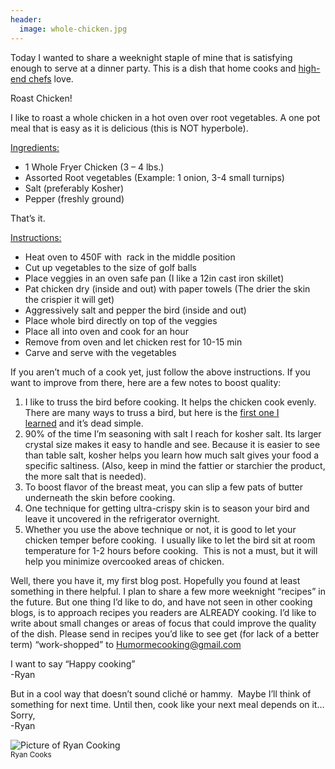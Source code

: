 ```yaml
---
header:
  image: whole-chicken.jpg
---
```


<div class="blog-content">
	<p>
		Today I wanted to share a weeknight staple of mine that is satisfying enough to serve at a dinner party. This is a dish that home cooks and&nbsp;<a href="https://www.youtube.com/watch?v=Zxm1vPwUQDY">high-end chefs</a>&nbsp;love.
	</p>
	<p>Roast Chicken!</p>
	<p>
		I like to roast a whole chicken in a hot oven over root vegetables. A one pot meal that is easy as it is delicious (this is NOT hyperbole).
	</p>
	<p>
		<u>Ingredients:</u><br />
		<ul>
			<li>1 Whole Fryer Chicken (3 &ndash; 4 lbs.)</li>
			<li>Assorted Root vegetables (Example: 1 onion, 3-4 small turnips)</li>
			<li>Salt (preferably Kosher)</li>
			<li>Pepper (freshly ground)</li>
		</ul>
	</p>
	<p>That&rsquo;s it.</p>
	<p>
		<u>Instructions:</u>
		<ul>
			<li>Heat oven to 450F with &nbsp;rack in the middle position</li>
			<li>Cut up vegetables to the size of golf balls</li>
			<li>Place veggies in an oven safe pan (I like a 12in cast iron skillet)</li>
			<li>Pat chicken dry (inside and out) with paper towels (The drier the skin the crispier it will get)</li>
			<li>Aggressively salt and pepper the bird (inside and out)</li>
			<li>Place whole bird directly on top of the veggies</li>
			<li>Place all into oven and cook for an hour</li>
			<li>Remove from oven and let chicken rest for 10-15 min</li>
			<li>Carve and serve with the vegetables</li>
		</ul>
	</p>
	<p>
		If you aren&rsquo;t much of a cook yet, just follow the above instructions. If you want to improve from there, here are a few notes to boost quality:
	</p>
	<p>
		<ol>
			<li>
				I like to truss the bird before cooking. It helps the chicken cook evenly. There are many ways to truss a bird, but here is the&nbsp;<a href="https://www.youtube.com/watch?v=HpSPfuJQVOA">first one I learned</a>&nbsp;and it&rsquo;s dead simple.
			</li>
			<li>
				90% of the time I&rsquo;m seasoning with salt I reach for kosher salt. Its larger crystal size makes it easy to handle and see. Because it is easier to see than table salt, kosher helps you learn how much salt gives your food a specific saltiness. (Also, keep in mind the fattier or starchier the product, the more salt that is needed).
			</li>
			<li>
				To boost flavor of the breast meat, you can slip a few pats of butter underneath the skin before cooking.
			</li>
			<li>
				One technique for getting ultra-crispy skin is to season your bird and leave it uncovered in the refrigerator overnight.
			</li>
			<li>
				Whether you use the above technique or not, it is good to let your chicken temper before cooking.&nbsp; I usually like to let the bird sit at room temperature for 1-2 hours before cooking.&nbsp; This is not a must, but it will help you minimize overcooked areas of chicken.&#8203;
			</li>
		</ol>
	</p>
  <p>
		Well, there you have it, my first blog post. Hopefully you found at least something in there helpful. I plan to share a few more weeknight &ldquo;recipes&rdquo; in the future. But one thing I&rsquo;d like to do, and have not seen in other cooking blogs, is to approach recipes you readers are ALREADY cooking. I&rsquo;d like to write about small changes or areas of focus that could improve the quality of the dish. Please send in recipes you&rsquo;d like to see get (for lack of a better term) &ldquo;work-shopped&rdquo; to <a href="mailto:Humormecooking@gmail.com">Humormecooking@gmail.com</a>
	</p>
	<p>
		I want to say &ldquo;Happy cooking&rdquo;<br />
		<span>-Ryan</span>
	</p> 
	<p>
		But in a cool way that doesn&rsquo;t sound clich&eacute; or hammy.&nbsp; Maybe I&rsquo;ll think of something for next time. Until then, cook like your next meal depends on it&hellip;
		<span>Sorry,</span><br />
		<span>-Ryan</span>
	</p>
	<img src="{{ site.url }}{{ site.baseurl }}/images/ryan-apron.jpg" alt="Picture of Ryan Cooking" />
	<div><small>Ryan Cooks</small></div>
</div>
